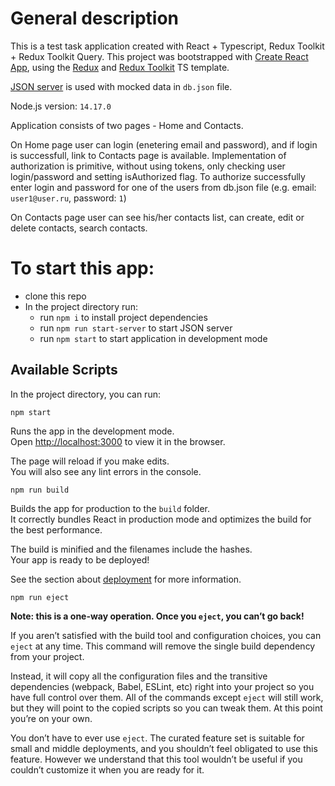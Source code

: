 # General description

This is a test task application created with React + Typescript, Redux Toolkit + Redux Toolkit Query.
This project was bootstrapped with [Create React App](https://github.com/facebook/create-react-app), using the [Redux](https://redux.js.org/) and [Redux Toolkit](https://redux-toolkit.js.org/) TS template.

[JSON server](https://github.com/typicode/json-server) is used with mocked data in `db.json` file.

Node.js version: `14.17.0`

Application consists of two pages - Home and Contacts.

On Home page user can login (enetering email and password), and if login is successfull, link to Contacts page is available.
Implementation of authorization is primitive, without using tokens, only checking user login/password and setting isAuthorized flag.
To authorize successfully enter login and password for one of the users from db.json file (e.g. email: `user1@user.ru`, password: `1`)

On Contacts page user can see his/her contacts list, can create, edit or delete contacts, search contacts.

# To start this app:

- clone this repo
- In the project directory run:
  - run `npm i` to install project dependencies
  - run `npm run start-server` to start JSON server
  - run `npm start` to start application in development mode

## Available Scripts

In the project directory, you can run:

 `npm start`

Runs the app in the development mode.\
Open [http://localhost:3000](http://localhost:3000) to view it in the browser.

The page will reload if you make edits.\
You will also see any lint errors in the console.

 `npm run build`

Builds the app for production to the `build` folder.\
It correctly bundles React in production mode and optimizes the build for the best performance.

The build is minified and the filenames include the hashes.\
Your app is ready to be deployed!

See the section about [deployment](https://facebook.github.io/create-react-app/docs/deployment) for more information.

 `npm run eject`

**Note: this is a one-way operation. Once you `eject`, you can’t go back!**

If you aren’t satisfied with the build tool and configuration choices, you can `eject` at any time. This command will remove the single build dependency from your project.

Instead, it will copy all the configuration files and the transitive dependencies (webpack, Babel, ESLint, etc) right into your project so you have full control over them. All of the commands except `eject` will still work, but they will point to the copied scripts so you can tweak them. At this point you’re on your own.

You don’t have to ever use `eject`. The curated feature set is suitable for small and middle deployments, and you shouldn’t feel obligated to use this feature. However we understand that this tool wouldn’t be useful if you couldn’t customize it when you are ready for it.
